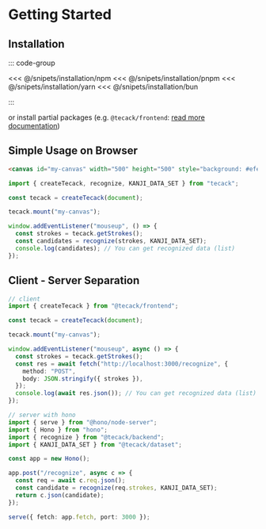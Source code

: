 # Getting Started

## Installation

::: code-group

<<< @/snipets/installation/npm
<<< @/snipets/installation/pnpm
<<< @/snipets/installation/yarn
<<< @/snipets/installation/bun

:::

or install partial packages (e.g. `@tecack/frontend`: [read more documentation](/reference/packages))

## Simple Usage on Browser

```html
<canvas id="my-canvas" width="500" height="500" style="background: #efefef"></canvas>
```

```ts
import { createTecack, recognize, KANJI_DATA_SET } from "tecack";

const tecack = createTecack(document);

tecack.mount("my-canvas");

window.addEventListener("mouseup", () => {
  const strokes = tecack.getStrokes();
  const candidates = recognize(strokes, KANJI_DATA_SET);
  console.log(candidates); // You can get recognized data (list)
});
```

## Client - Server Separation

```ts
// client
import { createTecack } from "@tecack/frontend";

const tecack = createTecack(document);

tecack.mount("my-canvas");

window.addEventListener("mouseup", async () => {
  const strokes = tecack.getStrokes();
  const res = await fetch("http://localhost:3000/recognize", {
    method: "POST",
    body: JSON.stringify({ strokes }),
  });
  console.log(await res.json()); // You can get recognized data (list)
});
```

```ts
// server with hono
import { serve } from "@hono/node-server";
import { Hono } from "hono";
import { recognize } from "@tecack/backend";
import { KANJI_DATA_SET } from "@tecack/dataset";

const app = new Hono();

app.post("/recognize", async c => {
  const req = await c.req.json();
  const candidate = recognize(req.strokes, KANJI_DATA_SET);
  return c.json(candidate);
});

serve({ fetch: app.fetch, port: 3000 });
```
